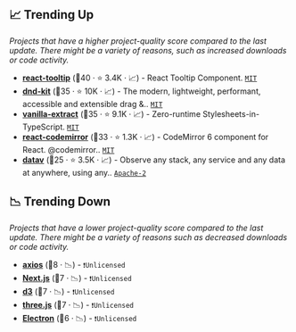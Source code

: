 ## 📈 Trending Up

_Projects that have a higher project-quality score compared to the last update. There might be a variety of reasons, such as increased downloads or code activity._

- <b><a href="https://github.com/ReactTooltip/react-tooltip">react-tooltip</a></b> (🥇40 ·  ⭐ 3.4K · 📈) - React Tooltip Component. <code><a href="http://bit.ly/34MBwT8">MIT</a></code>
- <b><a href="https://github.com/clauderic/dnd-kit">dnd-kit</a></b> (🥈35 ·  ⭐ 10K · 📈) - The modern, lightweight, performant, accessible and extensible drag &.. <code><a href="http://bit.ly/34MBwT8">MIT</a></code>
- <b><a href="https://github.com/vanilla-extract-css/vanilla-extract">vanilla-extract</a></b> (🥈35 ·  ⭐ 9.1K · 📈) - Zero-runtime Stylesheets-in-TypeScript. <code><a href="http://bit.ly/34MBwT8">MIT</a></code>
- <b><a href="https://github.com/uiwjs/react-codemirror">react-codemirror</a></b> (🥈33 ·  ⭐ 1.3K · 📈) - CodeMirror 6 component for React. @codemirror.. <code><a href="http://bit.ly/34MBwT8">MIT</a></code>
- <b><a href="https://github.com/xobserve/xobserve">datav</a></b> (🥉25 ·  ⭐ 3.5K · 📈) - Observe any stack, any service and any data at anywhere, using any.. <code><a href="http://bit.ly/3nYMfla">Apache-2</a></code>

## 📉 Trending Down

_Projects that have a lower project-quality score compared to the last update. There might be a variety of reasons such as decreased downloads or code activity._

- <b><a href="{}">axios</a></b> (🥉8 · 📉) -  <code>❗Unlicensed</code>
- <b><a href="{}">Next.js</a></b> (🥉7 · 📉) -  <code>❗Unlicensed</code>
- <b><a href="{}">d3</a></b> (🥉7 · 📉) -  <code>❗Unlicensed</code>
- <b><a href="{}">three.js</a></b> (🥉7 · 📉) -  <code>❗Unlicensed</code>
- <b><a href="{}">Electron</a></b> (🥉6 · 📉) -  <code>❗Unlicensed</code>

